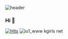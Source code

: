 ![header](https://capsule-render.vercel.app/api?type=shark&color=timeAuto&height=200&section=header&text=Hello%20Everyone&fontAlignY=35&fontColor=timeAuto&animation=twinkling&fontSize=90)
### Hi 👋

[![Hits](https://hits.seeyoufarm.com/api/count/incr/badge.svg?url=https%3A%2F%2Fgithub.com%2Fatctk&count_bg=%233D61C8&title_bg=%23000000&icon=cliqz.svg&icon_color=%23FFFFFF&title=Visit&edge_flat=false)](https://hits.seeyoufarm.com)
![iu1_www kgirls net](https://user-images.githubusercontent.com/80257556/111116068-d33e2f80-85a8-11eb-9fce-9a248f0af72c.gif)
